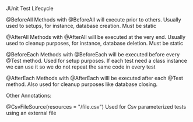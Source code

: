 JUnit Test Lifecycle

@BeforeAll
Methods with @BeforeAll will execute prior to others. Usually used to setups, for instance, database creation. Must be
static

@AfterAll
Methods with @AfterAll will be executed at the very end. Usually used to cleanup purposes, for instance, database
deletion. Must be static

@BeforeEach
Methods with @BeforeEach will be executed before every @Test method. Used for setup purposes. If each test need a class
instance we can use it so we do not repeat the same code in every test

@AfterEach
Methods with @AfterEach willl be executed after each @Test method. Also used for cleanup purposes like database closing.

Other Annotations:

@CsvFileSource(resources = "/file.csv")
Used for Csv parameterized tests using an external file